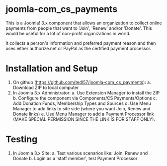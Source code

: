 joomla-com_cs_payments
===============
This is a Joomla! 3.x component that allows an organization to collect online payments from people that want to  'Join', 'Renew' and/or 'Donate'.  This would be useful for a lot of non-profit organizations in world. 

It collects a person's information and preferred payment reason and then uses either authorize.net or PayPal as the certified payment processor.

Installation and Setup
===
1. On github (https://github.com/tedl57/joomla-com_cs_payments):
	a. Download ZIP to local computer
2. In Joomla 3.x Administrator:
	a. Use Extension Manager to install the ZIP
	b. Configure the component via Components/CS Payments/Options
	c. Add Donation Funds, Membership Types and Sources
	d. Use Menu Manager to add links to site side (where you want Join, Renew and Donate links)
	e. Use Menu Manager to add a Payment Processor link (MAKE SPECIAL PERMISSION SINCE THE LINK IS FOR STAFF ONLY).

Testing
===
1. In Joomla 3.x Site:
	a. Test various scenarios like: Join, Renew and Donate
	b. Login as a 'staff member', test Payment Processor
